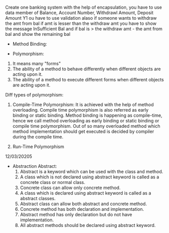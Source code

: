 Create one banking system with the help of encapsulation,
you have to use data member of Balance, Account Number, Withdrawl Amount, Deposit Amount
Y1
ou have to use validation alaso if someone wants to withdraw the amt from bal if amt is lesser than the withdraw amt you have to show the message InSufficient Bal and if bal is > the withdraw amt - the amt from bal and show the remaining bal

* Method Binding:

* Polymorphism:
1. It means many "forms"
2. The ability of a method to behave differently when different objects are acting upon it.
3. The ability of a method to execute different forms when different objects are acting upon it.

Diff types of polymorphism:
1. Compile-Time Polymorphism:
    It is achieved with the help of method overloading.
    Compile time polymorphism is also referred as early binding or static binding.
    Method binding is happening as compile-time, hence we call method overloading as early binding or static binding or compile time polymorphism.
    Out of so many overloaded method which method implementation should get executed is decided by compiler during the compile time.

2. Run-Time Polymorphism

12/03/20205

* Abstraction
   Abstract: 
    1. Abstract is a keyword which can be used with the class and method.
    2. A class which is not declared using abstract keyword is called as a concrete class or normal class.
    3. Concrete class can allow only concrete method.
    4. A class which is declared using abstract keyword is called as a abstract classes.
    5. Abstract class can allow both abstract and concrete method.
    6. Concrete method has both declaration and implementation.
    7. Abstract method has only declaration but do not have implementation.
    8. All abstract methods should be declared using abstract keyword.
